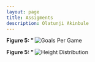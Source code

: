 ```yaml
---
layout: page
title: Assigments
description: Olatunji Akinbule
---
```


<p>  
  <strong>Figure 5: "  </strong>
  
  <img src="https://akinbule.github.io/pages//publpics/WeightDistribution.png" alt="Goals Per Game" title="Weight Distribution"/>
  
</p>

<p>  
  <strong>Figure 5: "  </strong>
  
  <img src="https://akinbule.github.io/pages//publpics/HeightDistribution.png" alt="Height Distribution" title="Height Distribution"/>
  
</p>
